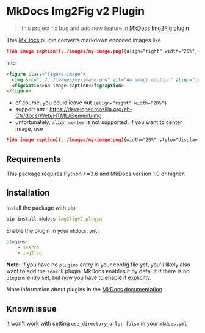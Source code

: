 # MkDocs Img2Fig v2 Plugin

> this project fix bug and add new feature in [MkDocs Img2Fig plugin](https://github.com/stuebersystems/mkdocs-img2fig-plugin)

This [MkDocs](https://www.mkdocs.org) plugin converts markdown encoded images like

```markdown
![An image caption](../images/my-image.png){align="right" width="20%"}
```

into 

```html
<figure class="figure-image">
  <img src="../../images/my-image.png" alt="An image caption" align="left" width="20%" >
  <figcaption>An image caption</figcaption>
</figure>
```

- of course, you could leave out `{align="right" width="20%"}`
- support attr : https://developer.mozilla.org/zh-CN/docs/Web/HTML/Element/img
- unfortunately, `align:center` is not supported. if you want to center image, use

```markdown
![An image caption](../images/my-image.png){width="20%" style="display:block; margin:0 auto;"}
```

## Requirements

This package requires Python >=3.6 and MkDocs version 1.0 or higher.  

## Installation

Install the package with pip:

```cmd
pip install mkdocs-img2figv2-plugin
```

Enable the plugin in your `mkdocs.yml`:

```yaml
plugins:
    - search
    - img2fig
```

**Note:** If you have no `plugins` entry in your config file yet, you'll likely also want to add the `search` plugin. MkDocs enables it by default if there is no `plugins` entry set, but now you have to enable it explicitly.

More information about plugins in the [MkDocs documentation](https://www.mkdocs.org/user-guide/plugins/)

## Known issue

it won't work with setting `use_directory_urls: false` in your `mkdocs.yml`
